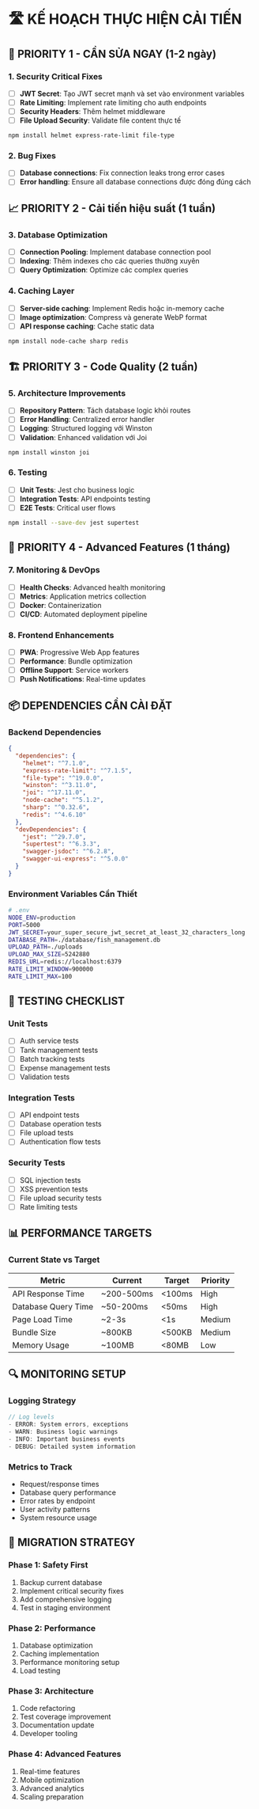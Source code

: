 # 🛣️ KẾ HOẠCH THỰC HIỆN CẢI TIẾN

## 🚨 PRIORITY 1 - CẦN SỬA NGAY (1-2 ngày)

### 1. Security Critical Fixes
- [ ] **JWT Secret**: Tạo JWT secret mạnh và set vào environment variables
- [ ] **Rate Limiting**: Implement rate limiting cho auth endpoints  
- [ ] **Security Headers**: Thêm helmet middleware
- [ ] **File Upload Security**: Validate file content thực tế

```bash
npm install helmet express-rate-limit file-type
```

### 2. Bug Fixes
- [ ] **Database connections**: Fix connection leaks trong error cases
- [ ] **Error handling**: Ensure all database connections được đóng đúng cách

## 📈 PRIORITY 2 - Cải tiến hiệu suất (1 tuần)

### 3. Database Optimization
- [ ] **Connection Pooling**: Implement database connection pool
- [ ] **Indexing**: Thêm indexes cho các queries thường xuyên
- [ ] **Query Optimization**: Optimize các complex queries

### 4. Caching Layer
- [ ] **Server-side caching**: Implement Redis hoặc in-memory cache
- [ ] **Image optimization**: Compress và generate WebP format
- [ ] **API response caching**: Cache static data

```bash
npm install node-cache sharp redis
```

## 🏗️ PRIORITY 3 - Code Quality (2 tuần)

### 5. Architecture Improvements
- [ ] **Repository Pattern**: Tách database logic khỏi routes
- [ ] **Error Handling**: Centralized error handler
- [ ] **Logging**: Structured logging với Winston
- [ ] **Validation**: Enhanced validation với Joi

```bash
npm install winston joi
```

### 6. Testing
- [ ] **Unit Tests**: Jest cho business logic
- [ ] **Integration Tests**: API endpoints testing
- [ ] **E2E Tests**: Critical user flows

```bash
npm install --save-dev jest supertest
```

## 🚀 PRIORITY 4 - Advanced Features (1 tháng)

### 7. Monitoring & DevOps
- [ ] **Health Checks**: Advanced health monitoring
- [ ] **Metrics**: Application metrics collection
- [ ] **Docker**: Containerization
- [ ] **CI/CD**: Automated deployment pipeline

### 8. Frontend Enhancements
- [ ] **PWA**: Progressive Web App features
- [ ] **Performance**: Bundle optimization
- [ ] **Offline Support**: Service workers
- [ ] **Push Notifications**: Real-time updates

## 📦 DEPENDENCIES CẦN CÀI ĐẶT

### Backend Dependencies
```json
{
  "dependencies": {
    "helmet": "^7.1.0",
    "express-rate-limit": "^7.1.5",
    "file-type": "^19.0.0",
    "winston": "^3.11.0",
    "joi": "^17.11.0",
    "node-cache": "^5.1.2",
    "sharp": "^0.32.6",
    "redis": "^4.6.10"
  },
  "devDependencies": {
    "jest": "^29.7.0",
    "supertest": "^6.3.3",
    "swagger-jsdoc": "^6.2.8",
    "swagger-ui-express": "^5.0.0"
  }
}
```

### Environment Variables Cần Thiết
```bash
# .env
NODE_ENV=production
PORT=5000
JWT_SECRET=your_super_secure_jwt_secret_at_least_32_characters_long
DATABASE_PATH=./database/fish_management.db
UPLOAD_PATH=./uploads
UPLOAD_MAX_SIZE=5242880
REDIS_URL=redis://localhost:6379
RATE_LIMIT_WINDOW=900000
RATE_LIMIT_MAX=100
```

## 🧪 TESTING CHECKLIST

### Unit Tests
- [ ] Auth service tests
- [ ] Tank management tests  
- [ ] Batch tracking tests
- [ ] Expense management tests
- [ ] Validation tests

### Integration Tests
- [ ] API endpoint tests
- [ ] Database operation tests
- [ ] File upload tests
- [ ] Authentication flow tests

### Security Tests
- [ ] SQL injection tests
- [ ] XSS prevention tests
- [ ] File upload security tests
- [ ] Rate limiting tests

## 📊 PERFORMANCE TARGETS

### Current State vs Target
| Metric | Current | Target | Priority |
|--------|---------|---------|----------|
| API Response Time | ~200-500ms | <100ms | High |
| Database Query Time | ~50-200ms | <50ms | High |
| Page Load Time | ~2-3s | <1s | Medium |
| Bundle Size | ~800KB | <500KB | Medium |
| Memory Usage | ~100MB | <80MB | Low |

## 🔍 MONITORING SETUP

### Logging Strategy
```javascript
// Log levels
- ERROR: System errors, exceptions
- WARN: Business logic warnings
- INFO: Important business events
- DEBUG: Detailed system information
```

### Metrics to Track
- Request/response times
- Database query performance  
- Error rates by endpoint
- User activity patterns
- System resource usage

## 📝 MIGRATION STRATEGY

### Phase 1: Safety First
1. Backup current database
2. Implement critical security fixes
3. Add comprehensive logging
4. Test in staging environment

### Phase 2: Performance
1. Database optimization
2. Caching implementation
3. Performance monitoring setup
4. Load testing

### Phase 3: Architecture
1. Code refactoring
2. Test coverage improvement  
3. Documentation update
4. Developer tooling

### Phase 4: Advanced Features
1. Real-time features
2. Mobile optimization
3. Advanced analytics
4. Scaling preparation

